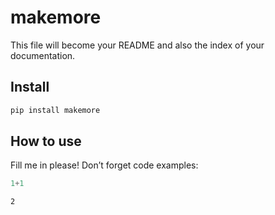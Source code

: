 makemore
================

<!-- WARNING: THIS FILE WAS AUTOGENERATED! DO NOT EDIT! -->

This file will become your README and also the index of your
documentation.

## Install

``` sh
pip install makemore
```

## How to use

Fill me in please! Don’t forget code examples:

``` python
1+1
```

    2
